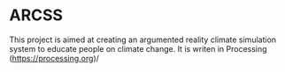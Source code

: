 # ARCSS
This project is aimed at creating an argumented reality climate simulation system to educate people on climate change. It is writen in Processing (https://processing.org)/
